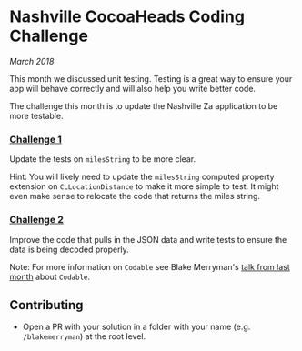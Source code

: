 # Nashville CocoaHeads Coding Challenge

_March 2018_

This month we discussed unit testing. Testing is a great way to ensure your app will behave correctly and will also help you write better code.

The challenge this month is to update the Nashville Za application to be more testable.

### [Challenge 1](https://github.com/NashvilleCocoaHeads/2018-March-Coding-Challenge/blob/9e7171a1619af3914aa0e74de9da9199fa142cc8/NashvilleZa/CLLocation%2BExtensions.swift#L19)

Update the tests on `milesString` to be more clear. 

Hint: You will likely need to update the `milesString` computed property extension on `CLLocationDistance` to make it more simple to test. It might even make sense to relocate the code that returns the miles string.

### [Challenge 2](https://github.com/NashvilleCocoaHeads/2018-March-Coding-Challenge/blob/9e7171a1619af3914aa0e74de9da9199fa142cc8/NashvilleZa/LocationDataPreparer.swift#L16)
Improve the code that pulls in the JSON data and write tests to ensure the data is being decoded properly.

Note: For more information on `Codable` see Blake Merryman's [talk from last month](http://bit.ly/2GJWjZs) about `Codable`.

## Contributing

- Open a PR with your solution in a folder with your name (e.g. `/blakemerryman`) at the root level.
